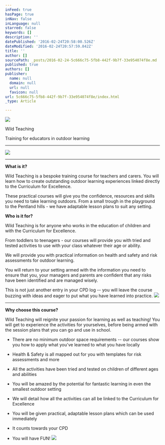 ```yaml
---
inFeed: true
hasPage: true
inNav: false
inLanguage: null
starred: false
keywords: []
description: ''
datePublished: '2016-02-24T20:58:00.526Z'
dateModified: '2016-02-24T20:57:59.842Z'
title: ''
author: []
sourcePath: _posts/2016-02-24-5c666c75-5fb8-442f-9b7f-33e954074f8e.md
published: true
authors: []
publisher:
  name: null
  domain: null
  url: null
  favicon: null
url: 5c666c75-5fb8-442f-9b7f-33e954074f8e/index.html
_type: Article

---
```

![](https://the-grid-user-content.s3-us-west-2.amazonaws.com/c84720b2-9776-49a2-a4c9-4ebd4300a625.jpg)

Wild Teaching

Training for educators in outdoor learning

****
![](https://the-grid-user-content.s3-us-west-2.amazonaws.com/b51df431-425b-4111-bf83-653bf599cc90.jpg)

****

**What is it?**

Wild Teaching is a bespoke training course for teachers and carers. You will learn how to create outstanding outdoor learning experiences linked directly to the Curriculum for Excellence.

These practical courses will give you the confidence, resources and skills you need to take learning outdoors. From a small trough in the playground to the Pentland hills - we have adaptable lesson plans to suit any setting.

**Who is it for?**

Wild Teaching is for anyone who works in the
education of children and with the Curriculum for Excellence.

From toddlers to teenagers - our courses will
provide you with tried and tested activities to use with your class whatever
their age or ability. 

We will provide you with practical
information on health and safety and risk assessments for outdoor
learning.

You will return to your
setting armed with the information you need to ensure that you, your managers
and parents are confident that any risks have been identified and are managed
wisely.

This is not just another entry in your CPD
log -- you will leave the course buzzing with ideas and eager to put what you
have learned into practice.
![](https://the-grid-user-content.s3-us-west-2.amazonaws.com/d1713f1f-17b0-479e-bab5-cae2e6ebacb9.jpg)

****

**Why choose this course?**

Wild Teaching will reignite your passion for
learning as well as teaching! You will get to experience the activities for
yourselves, before being armed with the session plans that you can go and use
in school.

- There are no minimum outdoor space requirements -- our courses show
you how to apply what you've learned to what you have locally

- Health & Safety is all mapped out for you with templates for
risk assessments and more

- All the activities have been tried and tested on children of
different ages and abilities

- You will be amazed by the potential for fantastic learning in even
the smallest outdoor setting

- We will detail how all the activities can all be linked to the
Curriculum for Excellence 

- You will be given practical, adaptable lesson plans which can be
used immediately

- It counts towards your CPD

- You will have FUN!
![](https://the-grid-user-content.s3-us-west-2.amazonaws.com/813ff3f6-4897-4e29-9217-ca52ed09bc4a.jpg)